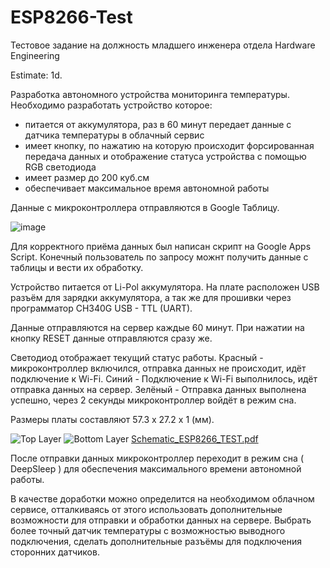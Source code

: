 # ESP8266-Test
Тестовое задание на должность младшего инженера отдела Hardware Engineering

Estimate: 1d.

Разработка автономного устройства мониторинга температуры.
Необходимо разработать устройство которое:
- питается от аккумулятора, раз в 60 минут передает данные с датчика
температуры в облачный сервис
- имеет кнопку, по нажатию на которую происходит форсированная передача
данных и отображение статуса устройства с помощью RGB светодиода
- имеет размер до 200 куб.см
- обеспечивает максимальное время автономной работы

Данные с микроконтроллера отправляются в Google Таблицу.

![image](https://user-images.githubusercontent.com/86648566/201518374-345191f8-e4a4-4879-9404-dbd976a94eac.png)

Для корректного приёма данных был написан скрипт на Google Apps Script.
Конечный пользователь по запросу можнт получить данные с таблицы и вести их обработку.

Устройство питается от Li-Pol аккумулятора. На плате расположен USB разъём для зарядки аккумулятора, а так же для прошивки через программатор CH340G USB - TTL (UART).

Данные отправляются на сервер каждые 60 минут. При нажатии на кнопку RESET данные отправляются сразу же.

Светодиод отображает текущий статус работы. Красный - микроконтроллер включился, отправка данных не происходит, идёт подключение к Wi-Fi. Синий - Подключение к Wi-Fi выполнилось, идёт отправка данных на сервер. Зелёный - Отправка данных выполнена успешно, через 2 секунды микроконтроллер войдёт в режим сна. 

Размеры платы составляют 57.3 x 27.2 x 1 (мм).

![Top Layer](https://user-images.githubusercontent.com/86648566/201518845-c4c28703-9d9f-46c8-b5d5-39b075fb38f3.png)
![Bottom Layer](https://user-images.githubusercontent.com/86648566/201518847-e511643b-36c0-40cf-9fb3-12f85dcd2595.png)
[Schematic_ESP8266_TEST.pdf](https://github.com/Fantonrko/ESP8266-Test/files/9997039/Schematic_ESP8266_TEST.pdf)

После отправки данных микроконтроллер переходит в режим сна ( DeepSleep ) для обеспечения максимального времени автономной работы.

В качестве доработки можно определится на необходимом облачном сервисе, отталкиваясь от этого использовать дополнительные возможности для отправки и обработки данных на сервере. Выбрать более точный датчик температуры с возможностью выводного подключения, сделать дополнительные разъёмы для подключения сторонних датчиков. 
